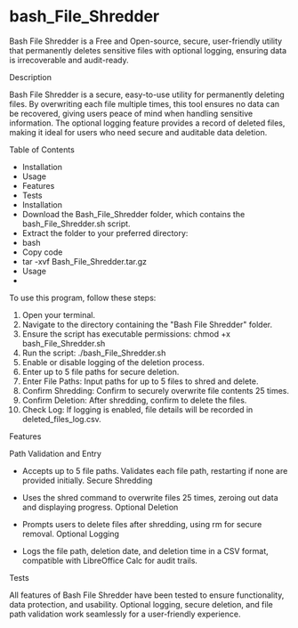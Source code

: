 # bash_File_Shredder
Bash File Shredder is a Free and Open-source, secure, user-friendly utility that permanently deletes sensitive files with optional logging, ensuring data is irrecoverable and audit-ready.

Description

Bash File Shredder is a secure, easy-to-use utility for permanently deleting files. By overwriting each file multiple times, this tool ensures no data can be recovered, giving users peace of mind when handling sensitive information. The optional logging feature provides a record of deleted files, making it ideal for users who need secure and auditable data deletion.

Table of Contents

- Installation
- Usage
- Features
- Tests
- Installation
- Download the Bash_File_Shredder folder, which contains the bash_File_Shredder.sh script.
- Extract the folder to your preferred directory:
- bash
- Copy code
- tar -xvf Bash_File_Shredder.tar.gz
- Usage
- 
To use this program, follow these steps:

1. Open your terminal.
2. Navigate to the directory containing the "Bash File Shredder" folder.
3. Ensure the script has executable permissions: chmod +x bash_File_Shredder.sh
4. Run the script: ./bash_File_Shredder.sh
5. Enable or disable logging of the deletion process.
6. Enter up to 5 file paths for secure deletion.
7. Enter File Paths: Input paths for up to 5 files to shred and delete.
8. Confirm Shredding: Confirm to securely overwrite file contents 25 times.
9. Confirm Deletion: After shredding, confirm to delete the files.
10. Check Log: If logging is enabled, file details will be recorded in deleted_files_log.csv.

Features

Path Validation and Entry

- Accepts up to 5 file paths. Validates each file path, restarting if none are provided initially.
Secure Shredding

- Uses the shred command to overwrite files 25 times, zeroing out data and displaying progress.
Optional Deletion

- Prompts users to delete files after shredding, using rm for secure removal.
Optional Logging

- Logs the file path, deletion date, and deletion time in a CSV format, compatible with LibreOffice Calc for audit trails.

Tests

All features of Bash File Shredder have been tested to ensure functionality, data protection, and usability. Optional logging, secure deletion, and file path validation work seamlessly for a user-friendly experience.
